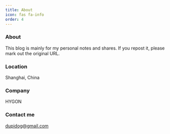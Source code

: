 ```yaml
---
title: About
icon: fas fa-info
order: 4
---
```


### About

This blog is mainly for my personal notes and shares. If you repost it, please mark out the original URL.

### Location

Shanghai, China

### Company

HYGON

### Contact me

[dupidog@gmail.com](mailto:dupidog@gmail.com)
